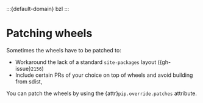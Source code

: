 :::{default-domain} bzl
:::

# Patching wheels

Sometimes the wheels have to be patched to:
* Workaround the lack of a standard `site-packages` layout ({gh-issue}`2156`)
* Include certain PRs of your choice on top of wheels and avoid building from sdist,

You can patch the wheels by using the {attr}`pip.override.patches` attribute.
